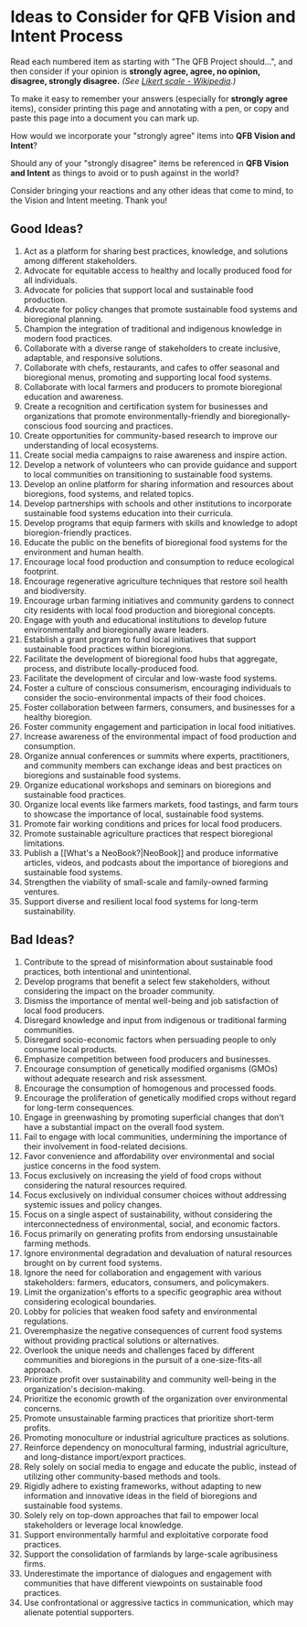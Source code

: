 # Ideas to Consider for QFB Vision and Intent Process

Read each numbered item as starting with "The QFB Project should...", and then consider if your opinion is **strongly agree, agree, no opinion, disagree, strongly disagree.** _(See [Likert scale - Wikipedia](https://en.wikipedia.org/wiki/Likert_scale).)_

To make it easy to remember your answers (especially for **strongly agree** items), consider printing this page and annotating with a pen, or copy and paste this page into a document you can mark up.

How would we incorporate your "strongly agree" items into **QFB Vision and Intent**?

Should any of your "strongly disagree" items be referenced in **QFB Vision and Intent** as things to avoid or to push against in the world?

Consider bringing your reactions and any other ideas that come to mind, to the Vision and Intent meeting. Thank you!

## Good Ideas?

1. Act as a platform for sharing best practices, knowledge, and solutions among different stakeholders.
2. Advocate for equitable access to healthy and locally produced food for all individuals.
3. Advocate for policies that support local and sustainable food production.
4. Advocate for policy changes that promote sustainable food systems and bioregional planning.
5. Champion the integration of traditional and indigenous knowledge in modern food practices.
6. Collaborate with a diverse range of stakeholders to create inclusive, adaptable, and responsive solutions.
7. Collaborate with chefs, restaurants, and cafes to offer seasonal and bioregional menus, promoting and supporting local food systems.
8. Collaborate with local farmers and producers to promote bioregional education and awareness.
9. Create a recognition and certification system for businesses and organizations that promote environmentally-friendly and bioregionally-conscious food sourcing and practices.
10. Create opportunities for community-based research to improve our understanding of local ecosystems.
11. Create social media campaigns to raise awareness and inspire action.
12. Develop a network of volunteers who can provide guidance and support to local communities on transitioning to sustainable food systems.
13. Develop an online platform for sharing information and resources about bioregions, food systems, and related topics.
14. Develop partnerships with schools and other institutions to incorporate sustainable food systems education into their curricula.
15. Develop programs that equip farmers with skills and knowledge to adopt bioregion-friendly practices.
16. Educate the public on the benefits of bioregional food systems for the environment and human health.
17. Encourage local food production and consumption to reduce ecological footprint.
18. Encourage regenerative agriculture techniques that restore soil health and biodiversity.
19. Encourage urban farming initiatives and community gardens to connect city residents with local food production and bioregional concepts.
20. Engage with youth and educational institutions to develop future environmentally and bioregionally aware leaders.
21. Establish a grant program to fund local initiatives that support sustainable food practices within bioregions.
22. Facilitate the development of bioregional food hubs that aggregate, process, and distribute locally-produced food.
23. Facilitate the development of circular and low-waste food systems.
24. Foster a culture of conscious consumerism, encouraging individuals to consider the socio-environmental impacts of their food choices.
25. Foster collaboration between farmers, consumers, and businesses for a healthy bioregion.
26. Foster community engagement and participation in local food initiatives.
27. Increase awareness of the environmental impact of food production and consumption.
28. Organize annual conferences or summits where experts, practitioners, and community members can exchange ideas and best practices on bioregions and sustainable food systems.
29. Organize educational workshops and seminars on bioregions and sustainable food practices.
30. Organize local events like farmers markets, food tastings, and farm tours to showcase the importance of local, sustainable food systems.
31. Promote fair working conditions and prices for local food producers.
32. Promote sustainable agriculture practices that respect bioregional limitations.
33. Publish a [[What's a NeoBook?|NeoBook]] and produce informative articles, videos, and podcasts about the importance of bioregions and sustainable food systems.
34. Strengthen the viability of small-scale and family-owned farming ventures.
35. Support diverse and resilient local food systems for long-term sustainability.

## Bad Ideas?

1. Contribute to the spread of misinformation about sustainable food practices, both intentional and unintentional.
2. Develop programs that benefit a select few stakeholders, without considering the impact on the broader community.
3. Dismiss the importance of mental well-being and job satisfaction of local food producers.
4. Disregard knowledge and input from indigenous or traditional farming communities.
5. Disregard socio-economic factors when persuading people to only consume local products.
6. Emphasize competition between food producers and businesses.
7. Encourage consumption of genetically modified organisms (GMOs) without adequate research and risk assessment.
8. Encourage the consumption of homogenous and processed foods.
9. Encourage the proliferation of genetically modified crops without regard for long-term consequences.
10. Engage in greenwashing by promoting superficial changes that don't have a substantial impact on the overall food system.
11. Fail to engage with local communities, undermining the importance of their involvement in food-related decisions.
12. Favor convenience and affordability over environmental and social justice concerns in the food system.
13. Focus exclusively on increasing the yield of food crops without considering the natural resources required.
14. Focus exclusively on individual consumer choices without addressing systemic issues and policy changes.
15. Focus on a single aspect of sustainability, without considering the interconnectedness of environmental, social, and economic factors.
16. Focus primarily on generating profits from endorsing unsustainable farming methods.
17. Ignore environmental degradation and devaluation of natural resources brought on by current food systems.
18. Ignore the need for collaboration and engagement with various stakeholders: farmers, educators, consumers, and policymakers.
19. Limit the organization's efforts to a specific geographic area without considering ecological boundaries.
20. Lobby for policies that weaken food safety and environmental regulations.
21. Overemphasize the negative consequences of current food systems without providing practical solutions or alternatives.
22. Overlook the unique needs and challenges faced by different communities and bioregions in the pursuit of a one-size-fits-all approach.
23. Prioritize profit over sustainability and community well-being in the organization's decision-making.
24. Prioritize the economic growth of the organization over environmental concerns.
25. Promote unsustainable farming practices that prioritize short-term profits.
26. Promoting monoculture or industrial agriculture practices as solutions.
27. Reinforce dependency on monocultural farming, industrial agriculture, and long-distance import/export practices.
28. Rely solely on social media to engage and educate the public, instead of utilizing other community-based methods and tools.
29. Rigidly adhere to existing frameworks, without adapting to new information and innovative ideas in the field of bioregions and sustainable food systems.
30. Solely rely on top-down approaches that fail to empower local stakeholders or leverage local knowledge.
31. Support environmentally harmful and exploitative corporate food practices.
32. Support the consolidation of farmlands by large-scale agribusiness firms.
33. Underestimate the importance of dialogues and engagement with communities that have different viewpoints on sustainable food practices.
34. Use confrontational or aggressive tactics in communication, which may alienate potential supporters.
